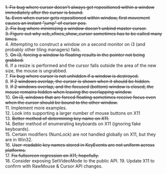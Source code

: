 ~~1. Fix bug where cursor doesn't always get repositioned within a window immediately after the cursor is bound.~~<br />
~~1a. Even when cursor gets repositioned within window, first movement causes an instant "jump" of cursor pos.~~<br />
~~2. Fix bug where minimizing a window doesn't unbind master cursor.~~<br />
~~3. Figure out why xcb_xfixes_show_cursor sometimes has to be called many times.~~<br />
4. Attempting to construct a window on a second monitor on i3 (and probably other tiling managers) fails.<br />
5. ~~On i3, forcing a window to floating results in the pointer not being grabbed.~~<br />
6. If a resize is performed and the cursor falls outside the area of the new size, the mouse is ungrabbed.<br />
7. ~~Fix bug where cursor is not unhidden if a window is destroyed.~~ <br />
8. ~~If 2 windows overlap, the cursor is shown when it should be hidden.~~<br />
9. ~~If 2 windows overlap, and the focused (bottom) window is closed, the mouse remains hidden when leaving the overlapping window.~~<br />
10. ~~On i3, windows that are forced floating sometimes receive focus even when the cursor should be bound to the other window.~~<br />
11. Implement more examples.<br />
12. Look into supporting a larger number of mouse buttons on X11<br />
13. ~~Better method of determining key name on X11.~~<br />
14. Better method of enumerating keyboards on X11 (ignoring fake keyboards).<br />
15. Certain modifiers (NumLock) are not handled globally on X11, but they are in Win32.<br />
16. ~~User-readable key names stored in KeyEvents are not uniform across platforms.~~<br />
17. ~~Fix fullscreen regression on X11, hopefully.~~<br />
18. Consider exposing SetVideoMode to the public API.
19. Update X11 to confirm with RawMouse & Cursor API changes.